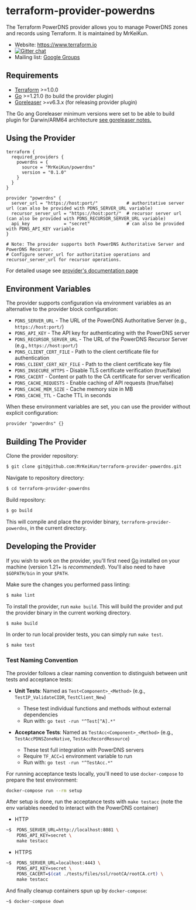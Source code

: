 # terraform-provider-powerdns

The Terraform PowerDNS provider allows you to manage PowerDNS zones and records using Terraform. It is maintained by MrKeiKun.

- Website: https://www.terraform.io
- [![Gitter chat](https://badges.gitter.im/hashicorp-terraform/Lobby.png)](https://gitter.im/hashicorp-terraform/Lobby)
- Mailing list: [Google Groups](http://groups.google.com/group/terraform-tool)

## Requirements

- [Terraform](https://www.terraform.io/downloads.html) >=1.0.0
- [Go](https://golang.org/doc/install) >=1.21.0 (to build the provider plugin)
- [Goreleaser](https://goreleaser.com) >=v6.3.x (for releasing provider plugin)

The Go ang Goreleaser minimum versions were set to be able to build plugin for Darwin/ARM64 architecture [see goreleaser notes.](https://goreleaser.com/deprecations/#builds-for-darwinarm64)

## Using the Provider

```hcl
terraform {
  required_providers {
    powerdns = {
      source = "MrKeiKun/powerdns"
      version = "0.1.0"
    }
  }
}

provider "powerdns" {
  server_url = "https://host:port/"           # authoritative server url (can also be provided with PDNS_SERVER_URL variable)
  recursor_server_url = "https://host:port/"  # recursor server url (can also be provided with PDNS_RECURSOR_SERVER_URL variable)
  api_key             = "secret"              # can also be provided with PDNS_API_KEY variable
}

# Note: The provider supports both PowerDNS Authoritative Server and PowerDNS Recursor.
# Configure server_url for authoritative operations and recursor_server_url for recursor operations.
```

For detailed usage see [provider's documentation page](https://registry.terraform.io/providers/MrKeiKun/powerdns/latest/docs)

## Environment Variables

The provider supports configuration via environment variables as an alternative to the provider block configuration:

- `PDNS_SERVER_URL` - The URL of the PowerDNS Authoritative Server (e.g., `https://host:port/`)
- `PDNS_API_KEY` - The API key for authenticating with the PowerDNS server
- `PDNS_RECURSOR_SERVER_URL` - The URL of the PowerDNS Recursor Server (e.g., `https://host:port/`)
- `PDNS_CLIENT_CERT_FILE` - Path to the client certificate file for authentication
- `PDNS_CLIENT_CERT_KEY_FILE` - Path to the client certificate key file
- `PDNS_INSECURE_HTTPS` - Disable TLS certificate verification (true/false)
- `PDNS_CACERT` - Content or path to the CA certificate for server verification
- `PDNS_CACHE_REQUESTS` - Enable caching of API requests (true/false)
- `PDNS_CACHE_MEM_SIZE` - Cache memory size in MB
- `PDNS_CACHE_TTL` - Cache TTL in seconds

When these environment variables are set, you can use the provider without explicit configuration:

```hcl
provider "powerdns" {}
```

## Building The Provider

Clone the provider repository:

```sh
$ git clone git@github.com:MrKeiKun/terraform-provider-powerdns.git
```

Navigate to repository directory:

```sh
$ cd terraform-provider-powerdns
```

Build repository:

```sh
$ go build
```

This will compile and place the provider binary, `terraform-provider-powerdns`, in the current directory.

## Developing the Provider

If you wish to work on the provider, you'll first need [Go](http://www.golang.org) installed on your machine (version 1.21+ is _recommended_).
You'll also need to have `$GOPATH/bin` in your `$PATH`.

Make sure the changes you performed pass linting:

```sh
$ make lint
```

To install the provider, run `make build`. This will build the provider and put the provider binary in the current working directory.

```sh
$ make build
```

In order to run local provider tests, you can simply run `make test`.

```sh
$ make test
```

### Test Naming Convention

The provider follows a clear naming convention to distinguish between unit tests and acceptance tests:

- **Unit Tests**: Named as `Test<Component>_<Method>` (e.g., `TestIP_ValidateCIDR`, `TestClient_New`)
  - These test individual functions and methods without external dependencies
  - Run with: `go test -run "^Test[^A].*"`

- **Acceptance Tests**: Named as `TestAcc<Component>_<Method>` (e.g., `TestAccPDNSZoneNative`, `TestAccRecordResource`)
  - These test full integration with PowerDNS servers
  - Require `TF_ACC=1` environment variable to run
  - Run with: `go test -run "^TestAcc.*"`

For running acceptance tests locally, you'll need to use `docker-compose` to prepare the test environment:

```sh
docker-compose run --rm setup
```

After setup is done, run the acceptance tests with `make testacc` (note the env variables needed to interact with the PowerDNS container)

- HTTP

```sh
~$  PDNS_SERVER_URL=http://localhost:8081 \
    PDNS_API_KEY=secret \
    make testacc
```

- HTTPS

```sh
~$  PDNS_SERVER_URL=localhost:4443 \
    PDNS_API_KEY=secret \
    PDNS_CACERT=$(cat ./tests/files/ssl/rootCA/rootCA.crt) \
    make testacc
```

And finally cleanup containers spun up by `docker-compose`:

```sh
~$ docker-compose down
```
